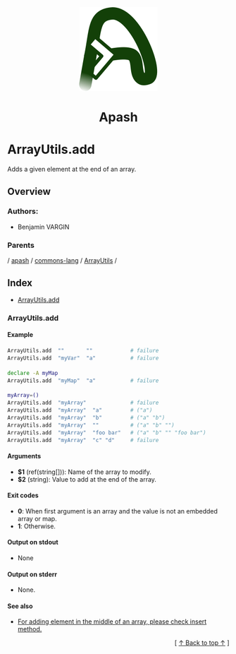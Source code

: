 
<div align='center' id='apash-top'>
  <a href='https://github.com/hastec-fr/apash'>
    <img alt='apash-logo' src='../../../../../../../assets/apash-logo.svg'/>
  </a>

  # Apash
</div>

# ArrayUtils.add

Adds a given element at the end of an array.

## Overview

### Authors:
* Benjamin VARGIN

### Parents
<!-- apash.parentBegin -->
[](../../../../.md) / [apash](../../../apash.md) / [commons-lang](../../commons-lang.md) / [ArrayUtils](../ArrayUtils.md) / 
<!-- apash.parentEnd -->

## Index

* [ArrayUtils.add](#arrayutilsadd)

### ArrayUtils.add

#### Example
```bash
ArrayUtils.add  ""       ""            # failure
ArrayUtils.add  "myVar"  "a"           # failure

declare -A myMap
ArrayUtils.add  "myMap"  "a"           # failure

myArray=()
ArrayUtils.add  "myArray"              # failure
ArrayUtils.add  "myArray"  "a"         # ("a")
ArrayUtils.add  "myArray"  "b"         # ("a" "b")
ArrayUtils.add  "myArray"  ""          # ("a" "b" "")
ArrayUtils.add  "myArray"  "foo bar"   # ("a" "b" "" "foo bar")
ArrayUtils.add  "myArray"  "c" "d"     # failure
```

#### Arguments

* **$1** (ref(string[])): Name of the array to modify.
* **$2** (string): Value to add at the end of the array.

#### Exit codes

* **0**: When first argument is an array and the value is not an embedded array or map.
* **1**: Otherwise.

#### Output on stdout

* None

#### Output on stderr

* None.

#### See also

* [For adding element in the middle of an array, please check insert method.](#for-adding-element-in-the-middle-of-an-array-please-check-insert-method)


  <div align='right'>[ <a href='#apash-top'>↑ Back to top ↑</a> ]</div>

